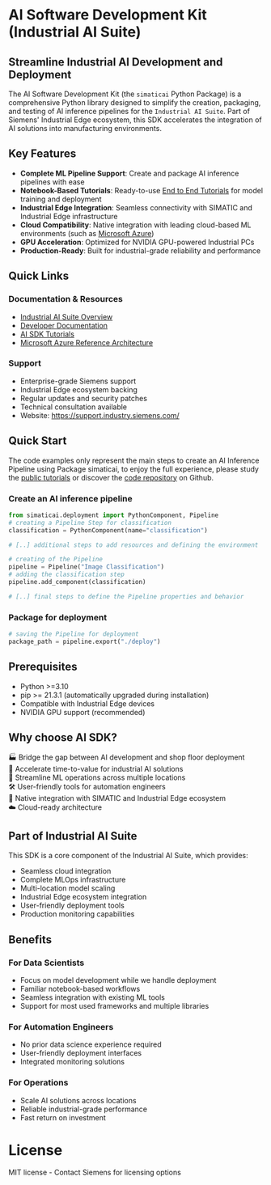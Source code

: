 # AI Software Development Kit (Industrial AI Suite) 
## Streamline Industrial AI Development and Deployment
 
The AI Software Development Kit (the `simaticai` Python Package) is a comprehensive Python library designed to simplify the creation, packaging, and testing of AI inference pipelines for the `Industrial AI Suite`. Part of Siemens' Industrial Edge ecosystem, this SDK accelerates the integration of AI solutions into manufacturing environments.

## Key Features 
+ **Complete ML Pipeline Support**: Create and package AI inference pipelines with ease
+ **Notebook-Based Tutorials**: Ready-to-use [End to End Tutorials](https://github.com/industrial-edge/ai-sdk-tutorials/) for model training and deployment
+ **Industrial Edge Integration**: Seamless connectivity with SIMATIC and Industrial Edge infrastructure
+ **Cloud Compatibility**: Native integration with leading cloud-based ML environments (such as [Microsoft Azure](https://github.com/industrial-edge/reference-architecture-for-industrial-ai-on-azure)) <br> 
+ **GPU Acceleration**: Optimized for NVIDIA GPU-powered Industrial PCs 
+ **Production-Ready**: Built for industrial-grade reliability and performance
 
## Quick Links
### Documentation & Resources
+ [Industrial AI Suite Overview](https://www.siemens.com/global/en/products/automation/topic-areas/industrial-ai/industrial-ai-suite.html) <br>
+ [Developer Documentation](https://docs.industrial-operations-x.siemens.cloud/r/en-us/2.4.0/ai-sdk-operation-manual) <br>
+ [AI SDK Tutorials](https://code.siemens.com/siemens-ai-launcher-sail/ai-designer/ai-sdk-tutorials) <br>
+ [Microsoft Azure Reference Architecture](https://github.com/industrial-edge/reference-architecture-for-industrial-ai-on-azure)

### Support
+ Enterprise-grade Siemens support <br>
+ Industrial Edge ecosystem backing <br>
+ Regular updates and security patches <br>
+ Technical consultation available <br>
+ Website: https://support.industry.siemens.com/

## Quick Start
The code examples only represent the main steps to create an AI Inference Pipeline using Package simaticai, to enjoy the full experience, please study the [public tutorials](https://github.com/industrial-edge/ai-sdk-tutorials/) or discover the [code repository](https://github.com/industrial-edge/ai-sdk) on Github.

### Create an AI inference pipeline
```python
from simaticai.deployment import PythonComponent, Pipeline
# creating a Pipeline Step for classification
classification = PythonComponent(name="classification")  

# [..] additional steps to add resources and defining the environment

# creating of the Pipeline
pipeline = Pipeline("Image Classification")  
# adding the classification step
pipeline.add_component(classification)  

# [..] final steps to define the Pipeline properties and behavior
```

### Package for deployment
```python
# saving the Pipeline for deployment
package_path = pipeline.export("./deploy")
```

## Prerequisites
+ Python >=3.10
+ pip >= 21.3.1 (automatically upgraded during installation)
+ Compatible with Industrial Edge devices
+ NVIDIA GPU support (recommended)

## Why choose AI SDK? 
🏭 Bridge the gap between AI development and shop floor deployment <br>
🚀 Accelerate time-to-value for industrial AI solutions <br>
🔄 Streamline ML operations across multiple locations <br>
🛠️ User-friendly tools for automation engineers <br>
🔌 Native integration with SIMATIC and Industrial Edge ecosystem <br>
☁️ Cloud-ready architecture

## Part of Industrial AI Suite
This SDK is a core component of the Industrial AI Suite, which provides:
+ Seamless cloud integration <br>
+ Complete MLOps infrastructure <br>
+ Multi-location model scaling <br>
+ Industrial Edge ecosystem integration <br>
+ User-friendly deployment tools <br>
+ Production monitoring capabilities <br>


## Benefits
### For Data Scientists
+ Focus on model development while we handle deployment <br>
+ Familiar notebook-based workflows <br>
+ Seamless integration with existing ML tools <br>
+ Support for most used frameworks and multiple libraries <br>

### For Automation Engineers
+ No prior data science experience required <br>
+ User-friendly deployment interfaces <br>
+ Integrated monitoring solutions <br>

### For Operations
+ Scale AI solutions across locations <br>
+ Reliable industrial-grade performance <br>
+ Fast return on investment <br>

# License
MIT license - Contact Siemens for licensing options
